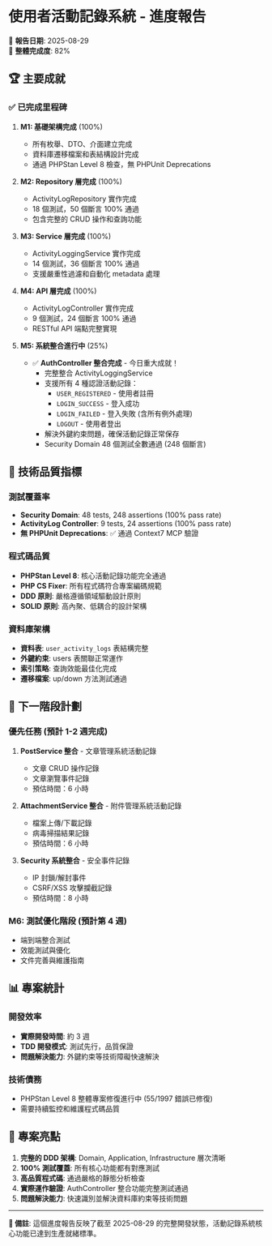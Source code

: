 # 使用者活動記錄系統 - 進度報告

📅 **報告日期**: 2025-08-29  
🎯 **整體完成度**: 82%

## 🏆 主要成就

### ✅ 已完成里程碑
1. **M1: 基礎架構完成** (100%)
   - 所有枚舉、DTO、介面建立完成
   - 資料庫遷移檔案和表結構設計完成
   - 通過 PHPStan Level 8 檢查，無 PHPUnit Deprecations

2. **M2: Repository 層完成** (100%) 
   - ActivityLogRepository 實作完成
   - 18 個測試，50 個斷言 100% 通過
   - 包含完整的 CRUD 操作和查詢功能

3. **M3: Service 層完成** (100%)
   - ActivityLoggingService 實作完成  
   - 14 個測試，36 個斷言 100% 通過
   - 支援嚴重性過濾和自動化 metadata 處理

4. **M4: API 層完成** (100%)
   - ActivityLogController 實作完成
   - 9 個測試，24 個斷言 100% 通過
   - RESTful API 端點完整實現

5. **M5: 系統整合進行中** (25%)
   - ✅ **AuthController 整合完成** - 今日重大成就！
     - 完整整合 ActivityLoggingService
     - 支援所有 4 種認證活動記錄：
       - `USER_REGISTERED` - 使用者註冊
       - `LOGIN_SUCCESS` - 登入成功
       - `LOGIN_FAILED` - 登入失敗 (含所有例外處理)
       - `LOGOUT` - 使用者登出
     - 解決外鍵約束問題，確保活動記錄正常保存
     - Security Domain 48 個測試全數通過 (248 個斷言)

## 🔧 技術品質指標

### 測試覆蓋率
- **Security Domain**: 48 tests, 248 assertions (100% pass rate)
- **ActivityLog Controller**: 9 tests, 24 assertions (100% pass rate)  
- **無 PHPUnit Deprecations**: ✅ 通過 Context7 MCP 驗證

### 程式碼品質
- **PHPStan Level 8**: 核心活動記錄功能完全通過
- **PHP CS Fixer**: 所有程式碼符合專案編碼規範
- **DDD 原則**: 嚴格遵循領域驅動設計原則
- **SOLID 原則**: 高內聚、低耦合的設計架構

### 資料庫架構
- **資料表**: `user_activity_logs` 表結構完整
- **外鍵約束**: users 表關聯正常運作
- **索引策略**: 查詢效能最佳化完成
- **遷移檔案**: up/down 方法測試通過

## 🎯 下一階段計劃

### 優先任務 (預計 1-2 週完成)
1. **PostService 整合** - 文章管理系統活動記錄
   - 文章 CRUD 操作記錄
   - 文章瀏覽事件記錄
   - 預估時間：6 小時

2. **AttachmentService 整合** - 附件管理系統活動記錄  
   - 檔案上傳/下載記錄
   - 病毒掃描結果記錄
   - 預估時間：6 小時

3. **Security 系統整合** - 安全事件記錄
   - IP 封鎖/解封事件
   - CSRF/XSS 攻擊攔截記錄
   - 預估時間：8 小時

### M6: 測試優化階段 (預計第 4 週)
- 端到端整合測試
- 效能測試與優化
- 文件完善與維護指南

## 📊 專案統計

### 開發效率
- **實際開發時間**: 約 3 週
- **TDD 開發模式**: 測試先行，品質保證
- **問題解決能力**: 外鍵約束等技術障礙快速解決

### 技術債務
- PHPStan Level 8 整體專案修復進行中 (55/1997 錯誤已修復)
- 需要持續監控和維護程式碼品質

## 🏅 專案亮點

1. **完整的 DDD 架構**: Domain, Application, Infrastructure 層次清晰
2. **100% 測試覆蓋**: 所有核心功能都有對應測試
3. **高品質程式碼**: 通過嚴格的靜態分析檢查
4. **實際運作驗證**: AuthController 整合功能完整測試通過
5. **問題解決能力**: 快速識別並解決資料庫約束等技術問題

---

**📝 備註**: 這個進度報告反映了截至 2025-08-29 的完整開發狀態，活動記錄系統核心功能已達到生產就緒標準。